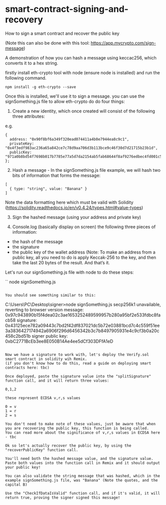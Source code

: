 # smart-contract-signing-and-recovery
How to sign a smart contract and recover the public key

(Note this can also be done with this tool: https://app.mycrypto.com/sign-message)

A demonstration of how you can hash a message using keccac256, which converts it to a hex string.

firstly install eth-crypto tool with node (ensure node is installed) and run the following command.

```
npm install -g eth-crypto --save
```

Once this is installed, we'll use it to sign a message. you can use the signSomething.js file to allow eth-crypto do do four things:

1. Create a new identity, which once created will consist of the following three attributes:

e.g.

```
{
  address: "0x90f8bf6a349f320ead074411a4b0e7944ea8c9c1",
  privateKey: "0x4f3edf983ac236a65a842ce7c78d9aa706d3b113bce9c46f30d7d21715b23b1d",
  publicKey: "971a0b8bd54f7698b017b7785e77a5d7da2154ab5fab68644f8af9276edbec4fd001c57af2611fc58760992b7c4a575d6d1f6a875b68963dc868d06729efb2e5"
};
```

2. Hash a message - In the signSomething.js file example, we will hash two bits of information that forms the message:

```
[
  { type: "string", value: "Banana" }
]
```

Note the data formatting here which must be valid with Solidity (https://solidity.readthedocs.io/en/v0.4.24/types.html#value-types)

3. Sign the hashed message (using your address and private key)

4. Console.log (basically display on screen) the following three pieces of information:

- the hash of the message
- the signature 
- the public key of the wallet address (Note: To make an address from a public key, all you need to do is apply Keccak-256 to the key, and then take the last 20 bytes of the result. And that’s it.

Let's run our signSomething.js file with node to do these steps:

``
node signSomething.js
```

You should see something similar to this:

```
C:\Users\PC\Desktop\signer>node signSomething.js
secp256k1 unavailable, reverting to browser version
message: 0x97c943890b15f4dea02c3ae1653252489599957b280a95bf2e533fdbc8facb58
signature: 0x43125ece782a09443c7bd2f42df837021dc5b72e03881bcd7c4c559f51ee3a3836427174942a6906f296d6456342b3c7b8497905931e4c9cf3b0a20c458c2bd51b
signer public key: 0xbC2771BcEb3ee8E050B14Ae4ee5dCf303DFfA1eD
```

Now we have a signature to work with, let's deploy the Verify.sol smart contract in solidity wih Remix.
(if you don't know how to do this, read a guide on deploying smart contracts here: tbc)

Once deployed, paste the signature value into the "splitSignature" function call, and it will return three values:

0,1,2

these represent ECDSA v,r,s values

0 = v
1 = r
2 = s

You don't need to make note of these values, just be aware that when you are recovering the public key, this function is being called. 
You can read more about the significance of v,r,s values in ECDSA here - tbc

Ok so let's actually recover the public key, by using the "recoverPublicKey" function call.

You'll need both the hashed message value, and the signature value. Paste both values into the function call in Remix and it should output your public key!

You can also validate the string message that was hashed, which in the example signSomething.js file, was "Banana" (Note the quotes, and the capital B)

Use the "CheckIfDataIsValid" function call, and if it's valid, it will return true, proving the signer signed this message!


